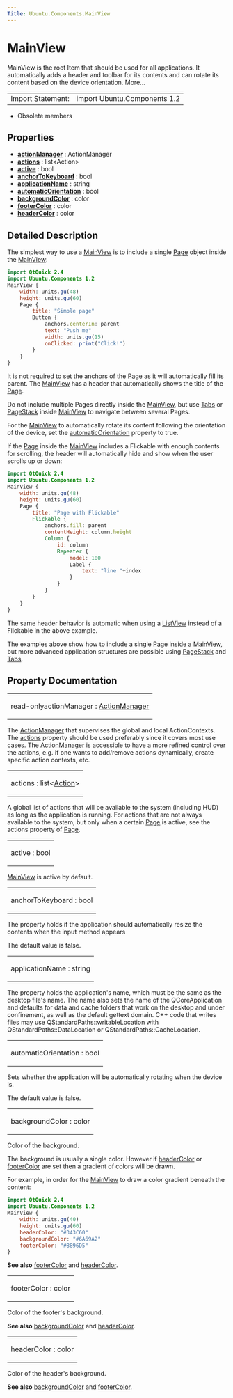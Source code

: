 ```yaml
---
Title: Ubuntu.Components.MainView
---
```

        
MainView
========

<span class="subtitle"></span>
MainView is the root Item that should be used for all applications. It automatically adds a header and toolbar for its contents and can rotate its content based on the device orientation. More...

|                   |                              |
|-------------------|------------------------------|
| Import Statement: | import Ubuntu.Components 1.2 |

-   Obsolete members

<span id="properties"></span>
Properties
----------

-   ****[actionManager](#actionManager-prop)**** : ActionManager
-   ****[actions](#actions-prop)**** : list&lt;Action&gt;
-   ****[active](#active-prop)**** : bool
-   ****[anchorToKeyboard](#anchorToKeyboard-prop)**** : bool
-   ****[applicationName](#applicationName-prop)**** : string
-   ****[automaticOrientation](#automaticOrientation-prop)**** : bool
-   ****[backgroundColor](#backgroundColor-prop)**** : color
-   ****[footerColor](#footerColor-prop)**** : color
-   ****[headerColor](#headerColor-prop)**** : color

<span id="details"></span>
Detailed Description
--------------------

The simplest way to use a [MainView](index.html) is to include a single [Page](../Ubuntu.Components.Page.md) object inside the [MainView](index.html):

``` qml
import QtQuick 2.4
import Ubuntu.Components 1.2
MainView {
    width: units.gu(48)
    height: units.gu(60)
    Page {
        title: "Simple page"
        Button {
            anchors.centerIn: parent
            text: "Push me"
            width: units.gu(15)
            onClicked: print("Click!")
        }
    }
}
```

It is not required to set the anchors of the [Page](../Ubuntu.Components.Page.md) as it will automatically fill its parent. The [MainView](index.html) has a header that automatically shows the title of the [Page](../Ubuntu.Components.Page.md).

Do not include multiple Pages directly inside the [MainView](index.html), but use [Tabs](../Ubuntu.Components.Tabs.md) or [PageStack](../Ubuntu.Components.PageStack.md) inside [MainView](index.html) to navigate between several Pages.

For the [MainView](index.html) to automatically rotate its content following the orientation of the device, set the [automaticOrientation](#automaticOrientation-prop) property to true.

If the [Page](../Ubuntu.Components.Page.md) inside the [MainView](index.html) includes a Flickable with enough contents for scrolling, the header will automatically hide and show when the user scrolls up or down:

``` qml
import QtQuick 2.4
import Ubuntu.Components 1.2
MainView {
    width: units.gu(48)
    height: units.gu(60)
    Page {
        title: "Page with Flickable"
        Flickable {
            anchors.fill: parent
            contentHeight: column.height
            Column {
                id: column
                Repeater {
                    model: 100
                    Label {
                        text: "line "+index
                    }
                }
            }
        }
    }
}
```

The same header behavior is automatic when using a [ListView](../../sdk-14.10/QtQuick.ListView.md) instead of a Flickable in the above example.

The examples above show how to include a single [Page](../Ubuntu.Components.Page.md) inside a [MainView](index.html), but more advanced application structures are possible using [PageStack](../Ubuntu.Components.PageStack.md) and [Tabs](../Ubuntu.Components.Tabs.md).

Property Documentation
----------------------

<table>
<colgroup>
<col width="100%" />
</colgroup>
<tbody>
<tr class="odd">
<td><p><span id="actionManager-prop"></span><span class="qmlreadonly">read-only</span><span class="name">actionManager</span> : <span class="type"><a href="Ubuntu.Components.ActionManager.md">ActionManager</a></span></p></td>
</tr>
</tbody>
</table>

The [ActionManager](../Ubuntu.Components.ActionManager.md) that supervises the global and local ActionContexts. The [actions](#actions-prop) property should be used preferably since it covers most use cases. The [ActionManager](../Ubuntu.Components.ActionManager.md) is accessible to have a more refined control over the actions, e.g. if one wants to add/remove actions dynamically, create specific action contexts, etc.

<table>
<colgroup>
<col width="100%" />
</colgroup>
<tbody>
<tr class="odd">
<td><p><span id="actions-prop"></span><span class="name">actions</span> : <span class="type">list</span>&lt;<span class="type"><a href="Ubuntu.Components.Action.md">Action</a></span>&gt;</p></td>
</tr>
</tbody>
</table>

A global list of actions that will be available to the system (including HUD) as long as the application is running. For actions that are not always available to the system, but only when a certain [Page](../Ubuntu.Components.Page.md) is active, see the actions property of [Page](../Ubuntu.Components.Page.md).

<table>
<colgroup>
<col width="100%" />
</colgroup>
<tbody>
<tr class="odd">
<td><p><span id="active-prop"></span><span class="name">active</span> : <span class="type">bool</span></p></td>
</tr>
</tbody>
</table>

[MainView](index.html) is active by default.

<table>
<colgroup>
<col width="100%" />
</colgroup>
<tbody>
<tr class="odd">
<td><p><span id="anchorToKeyboard-prop"></span><span class="name">anchorToKeyboard</span> : <span class="type">bool</span></p></td>
</tr>
</tbody>
</table>

The property holds if the application should automatically resize the contents when the input method appears

The default value is false.

<table>
<colgroup>
<col width="100%" />
</colgroup>
<tbody>
<tr class="odd">
<td><p><span id="applicationName-prop"></span><span class="name">applicationName</span> : <span class="type">string</span></p></td>
</tr>
</tbody>
</table>

The property holds the application's name, which must be the same as the desktop file's name. The name also sets the name of the QCoreApplication and defaults for data and cache folders that work on the desktop and under confinement, as well as the default gettext domain. C++ code that writes files may use QStandardPaths::writableLocation with QStandardPaths::DataLocation or QStandardPaths::CacheLocation.

<table>
<colgroup>
<col width="100%" />
</colgroup>
<tbody>
<tr class="odd">
<td><p><span id="automaticOrientation-prop"></span><span class="name">automaticOrientation</span> : <span class="type">bool</span></p></td>
</tr>
</tbody>
</table>

Sets whether the application will be automatically rotating when the device is.

The default value is false.

<table>
<colgroup>
<col width="100%" />
</colgroup>
<tbody>
<tr class="odd">
<td><p><span id="backgroundColor-prop"></span><span class="name">backgroundColor</span> : <span class="type">color</span></p></td>
</tr>
</tbody>
</table>

Color of the background.

The background is usually a single color. However if [headerColor](#headerColor-prop) or [footerColor](#footerColor-prop) are set then a gradient of colors will be drawn.

For example, in order for the [MainView](index.html) to draw a color gradient beneath the content:

``` qml
import QtQuick 2.4
import Ubuntu.Components 1.2
MainView {
    width: units.gu(40)
    height: units.gu(60)
    headerColor: "#343C60"
    backgroundColor: "#6A69A2"
    footerColor: "#8896D5"
}
```

**See also** [footerColor](#footerColor-prop) and [headerColor](#headerColor-prop).

<table>
<colgroup>
<col width="100%" />
</colgroup>
<tbody>
<tr class="odd">
<td><p><span id="footerColor-prop"></span><span class="name">footerColor</span> : <span class="type">color</span></p></td>
</tr>
</tbody>
</table>

Color of the footer's background.

**See also** [backgroundColor](#backgroundColor-prop) and [headerColor](#headerColor-prop).

<table>
<colgroup>
<col width="100%" />
</colgroup>
<tbody>
<tr class="odd">
<td><p><span id="headerColor-prop"></span><span class="name">headerColor</span> : <span class="type">color</span></p></td>
</tr>
</tbody>
</table>

Color of the header's background.

**See also** [backgroundColor](#backgroundColor-prop) and [footerColor](#footerColor-prop).

